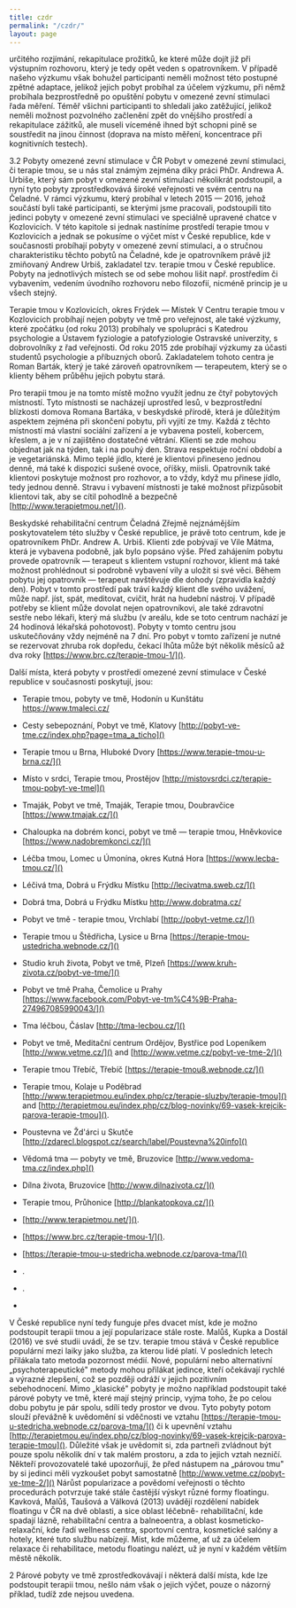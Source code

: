 ```yaml
---
title: czdr
permalink: "/czdr/"
layout: page
---
```


určitého rozjímání, rekapitulace prožitků, ke které může dojít již při výstupním rozhovoru, 
který je tedy opět veden s opatrovníkem.
 V případě našeho výzkumu však bohužel participanti neměli možnost této postupné 
zpětné adaptace, jelikož jejich pobyt probíhal za účelem výzkumu, při němž probíhala 
bezprostředně po opuštění pobytu v omezené zevní stimulaci řada měření. Téměř všichni 
participanti to shledali jako zatěžující, jelikož neměli možnost pozvolného začlenění zpět 
do vnějšího prostředí a rekapitulace zážitků, ale museli víceméně ihned být schopni pině se 
soustředit na jinou činnost (doprava na místo měření, koncentrace při kognitivních 
testech).

 3.2 Pobyty omezené zevní stimulace v ČR
Pobyt v omezené zevní stimulaci, či terapie tmou, se u nás stal známým zejména díky práci 
PhDr. Andrewa A. Urbiše, který sám pobyt v omezené zevní stimulaci několikrát 
podstoupil, a nyní tyto pobyty zprostředkovává široké veřejnosti ve svém centru na 
Čeladné.
 V rámci výzkumu, který probíhal v letech 2015 — 2016, jehož součástí byli také 
participanti, se kterými jsme pracovali, podstoupili tito jedinci pobyty v omezené zevní 
stimulaci ve speciálně upravené chatce v Kozlovicích. V této kapitole si jednak nastíníme 
prostředí terapie tmou v Kozlovicích a jednak se pokusíme o výčet míst v České republice, 
kde v současnosti probíhají pobyty v omezené zevní stimulaci, a o stručnou charakteristiku 
těchto pobytů na Čeladné, kde je opatrovníkem právě již zmiňovaný Andrew Urbiš, 
zakladatel tzv. terapie tmou v České republice. Pobyty na jednotlivých místech se od sebe 
mohou lišit např. prostředím či vybavením, vedením úvodního rozhovoru nebo filozofií, 
nicméně princip je u všech stejný.

Terapie tmou v Kozlovicích, okres Frýdek — Místek
V Centru terapie tmou v Kozlovicích probíhají nejen pobyty ve tmě pro veřejnost, ale také 
výzkumy, které zpočátku (od roku 2013) probíhaly ve spolupráci s Katedrou psychologie a 
Ústavem fyziologie a patofyziologie Ostravské univerzity, s dobrovolníky z řad veřejnosti. 
Od roku 2015 zde probíhají výzkumy za účasti studentů psychologie a příbuzných oborů.
 Zakladatelem tohoto centra je Roman Barták, který je také zároveň opatrovníkem — 
terapeutem, který se o klienty během průběhu jejich pobytu stará.

 Pro terapii tmou je na tomto místě možno využít jednu ze čtyř pobytových 
místností. Tyto místnosti se nacházejí uprostřed lesů, v bezprostřední blízkosti domova 
Romana Bartáka, v beskydské přírodě, která je důležitým aspektem zejména při skončení 
pobytu, při vyjití ze tmy. Každá z těchto místností má vlastní sociální zařízení a je 
vybavena postelí, kobercem, křeslem, a je v ní zajištěno dostatečné větrání. Klienti se zde 
mohou objednat jak na týden, tak i na pouhý den. Strava respektuje roční období a je 
vegetariánská. Mimo teplé jídlo, které je klientovi přineseno jednou denně, má také k 
dispozici sušené ovoce, oříšky, miisli. Opatrovník také klientovi poskytuje možnost pro 
rozhovor, a to vždy, když mu přinese jídlo, tedy jednou denně. Stravu i vybavení místnosti 
je také možnost přizpůsobit klientovi tak, aby se cítil pohodlně a bezpečně 
[http://www.terapietmou.net/]().

Beskydské rehabilitační centrum Čeladná
Zřejmě nejznámějším poskytovatelem této služby v České republice, je právě toto centrum, 
kde je opatrovníkem PhDr. Andrew A. Urbiš. Klienti zde pobývají ve Vile Mátma, která je 
vybavena podobně, jak bylo popsáno výše. Před zahájením pobytu provede opatrovník — 
terapeut s klientem vstupní rozhovor, klient má také možnost prohlédnout si podrobně 
vybavení vily a uložit si své věci. Během pobytu jej opatrovník — terapeut navštěvuje dle 
dohody (zpravidla každý den). Pobyt v tomto prostředí pak tráví každý klient dle svého 
uvážení, může např. jíst, spát, meditovat, cvičit, hrát na hudební nástroj.
 V případě potřeby se klient může dovolat nejen opatrovníkovi, ale také zdravotní 
sestře nebo lékaři, který má službu (v areálu, kde se toto centrum nachází je 24 hodinová 
lékařská pohotovost). Pobyty v tomto centru jsou uskutečňovány vždy nejméně na 7 dní. 
Pro pobyt v tomto zařízení je nutné se rezervovat zhruba rok dopředu, čekací lhůta může 
být několik měsíců až dva roky [https://www.brc.cz/terapie-tmou-1/]().

Další místa, která pobyty v prostředí omezené zevní stimulace v České republice 
v současnosti poskytují, jsou:

- Terapie tmou, pobyty ve tmě, Hodonín u Kunštátu [https://www.tmaleci.cz/ ]()
- Cesty sebepoznání, Pobyt ve tmě, Klatovy [http://pobyt-ve-tme.cz/index.php?page=tma_a_ticho]()
- Terapie tmou u Brna, Hluboké Dvory [https://www.terapie-tmou-u-brna.cz/]()
- Místo v srdci, Terapie tmou, Prostějov [http://mistovsrdci.cz/terapie-tmou-pobyt-ve-tmel]()
- Tmaják, Pobyt ve tmě, Tmaják, Terapie tmou, Doubravčice [https://www.tmajak.cz/]()
- Chaloupka na dobrém konci, pobyt ve tmě — terapie tmou, Hněvkovice [https://www.nadobremkonci.cz/]()
- Léčba tmou, Lomec u Úmonína, okres Kutná Hora [https://www.lecba-tmou.cz/]()
- Léčivá tma, Dobrá u Frýdku Místku [http://lecivatma.sweb.cz/]()
- Dobrá tma, Dobrá u Frýdku Místku [http://www.dobratma.cz/ ]()
- Pobyt ve tmě - terapie tmou, Vrchlabí [http://pobyt-vetme.cz/]()
- Terapie tmou u Štědřicha, Lysice u Brna [https://terapie-tmou-ustedricha.webnode.cz/]()
- Studio kruh života, Pobyt ve tmě, Plzeň [https://www.kruh-zivota.cz/pobyt-ve-tme/]()
- Pobyt ve tmě Praha, Čemolice u Prahy [https://www.facebook.com/Pobyt-ve-tm%C4%9B-Praha-274967085990043/]()
- Tma léčbou, Čáslav [http://tma-lecbou.cz/]()
- Pobyt ve tmě, Meditační centrum Ordějov, Bystřice pod Lopeníkem [http://www.vetme.cz/]() and [http://www.vetme.cz/pobyt-ve-tme-2/]()
- Terapie tmou Třebíč, Třebíč [https://terapie-tmou8.webnode.cz/]()
- Terapie tmou, Kolaje u Poděbrad [http://www.terapietmou.eu/index.php/cz/terapie-sluzby/terapie-tmou]() and [http://terapietmou.eu/index.php/cz/blog-novinky/69-vasek-krejcik-parova-terapie-tmou](). 
- Poustevna ve Žd'árci u Skutče [http://zdarecl.blogspot.cz/search/label/Poustevna%20info]()
- Vědomá tma — pobyty ve tmě, Bruzovice [http://www.vedoma-tma.cz/index.php]()
- Dílna života, Bruzovice [http://www.dilnazivota.cz/]()
- Terapie tmou, Průhonice [http://blankatopkova.cz/]()

- [http://www.terapietmou.net/]().
- [https://www.brc.cz/terapie-tmou-1/]().
- [https://terapie-tmou-u-stedricha.webnode.cz/parova-tma/]()


- [](http://www.terapietmou.net/).
- [](https://www.brc.cz/terapie-tmou-1/).
- [](https://terapie-tmou-u-stedricha.webnode.cz/parova-tma/)



V České republice nyní tedy funguje přes dvacet míst, kde je možno podstoupit terapii 
tmou a její popularizace stále roste. Malůš, Kupka a Dostál (2016) ve své studii uvádí, že 
se tzv. terapie tmou stává v České republice populární mezi laiky jako služba, za kterou 
lidé platí. V posledních letech přilákala tato metoda pozornost médií. Nové, populární nebo
alternativní „psychoterapeutické" metody mohou přilákat jedince, kteří očekávají rychlé a 
výrazné zlepšení, což se později odráží v jejich pozitivním sebehodnocení.
 Mimo „klasické" pobyty je možno například podstoupit také párové pobyty ve 
tmě, které mají stejný princip, vyjma toho, že po celou dobu pobytu je pár spolu, sdílí tedy 
prostor ve dvou. Tyto pobyty potom slouží převážně k uvědomění si vděčnosti ve vztahu 
[https://terapie-tmou-u-stedricha.webnode.cz/parova-tma/]() či k upevnění vztahu 
[http://terapietmou.eu/index.php/cz/blog-novinky/69-vasek-krejcik-parova-terapie-tmou](). 
Důležité však je uvědomit si, zda partneři zvládnout být pouze spolu několik dní v tak 
malém prostoru, a zda to jejich vztah nezničí. Někteří provozovatelé také upozorňují, že 
před nástupem na „párovou tmu" by si jedinci měli vyzkoušet pobyt samostatně 
[http://www.vetme.cz/pobyt-ve-tme-2/]()
 Nárůst popularizace a povědomí veřejnosti o těchto procedurách potvrzuje také 
stále častější výskyt různé formy floatingu. Kavková, Malůš, Taušová a Válková (2013) 
uvádějí rozdělení nabídek floatingu v ČR na dvě oblasti, a sice oblast léčebně- 
rehabilitační, kde spadají lázně, rehabilitační centra a balneoentra, a oblast kosmeticko- 
relaxační, kde řadí wellness centra, sportovní centra, kosmetické salóny a hotely, které 
tuto službu nabízejí. Míst, kde můžeme, ať už za účelem relaxace či rehabilitace, metodu 
floatingu nalézt, už je nyní v každém větším městě několik.

2 Párové pobyty ve tmě zprostředkovávají i některá další místa, kde lze podstoupit terapii tmou, nešlo nám 
však o jejich výčet, pouze o názorný příklad, tudíž zde nejsou uvedena.



